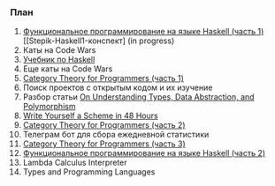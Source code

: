### План

1. [Функциональное программирование на языке Haskell (часть 1)](https://stepik.org/course/75/syllabus)
   [[Stepik-Haskell1-конспект] (in progress)
2. Каты на Code Wars
3. [Учебник по Haskell](https://anton-k.github.io/ru-haskell-book/book/home.html)
4. Еще каты на Code Wars
5. [Category Theory for Programmers (часть 1)](https://www.youtube.com/playlist?list=PLbgaMIhjbmEnaH_LTkxLI7FMa2HsnawM_)
6. Поиск проектов с открытым кодом и их изучение
7. Разбор статьи [On Understanding Types, Data Abstraction, and Polymorphism](http://lucacardelli.name/Papers/OnUnderstanding.A4.pdf)
8. [Write Yourself a Scheme in 48 Hours](https://en.wikibooks.org/wiki/Write_Yourself_a_Scheme_in_48_Hours)
9. [Category Theory for Programmers (часть 2)](https://www.youtube.com/playlist?list=PLbgaMIhjbmElia1eCEZNvsVscFef9m0dm)
10. Телеграм бот для сбора ежедневной статистики
11. [Category Theory for Programmers (часть 3)](https://www.youtube.com/playlist?list=PLbgaMIhjbmEn64WVX4B08B4h2rOtueWIL)
12. [Функциональное программирование на языке Haskell (часть 2)](https://stepik.org/course/693/syllabus) 
13. Lambda Calculus Interpreter
14. Types and Programming Languages
